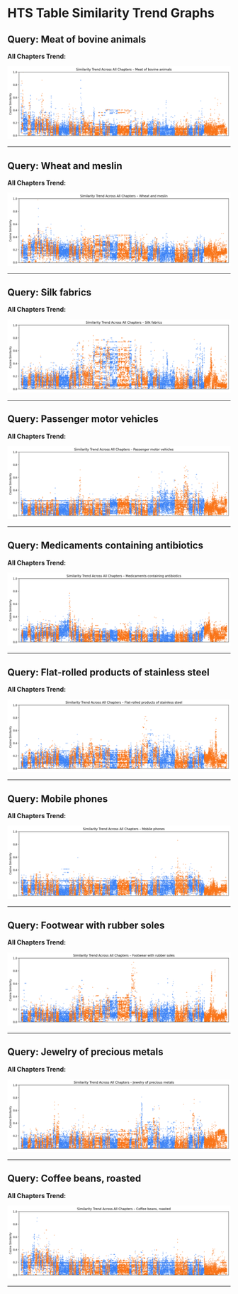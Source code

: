 # HTS Table Similarity Trend Graphs

## Query: Meat of bovine animals

**All Chapters Trend:**

![](trend_graphs/Meat_of_bovine_animals_all_chapters_trend.png)


---

## Query: Wheat and meslin

**All Chapters Trend:**

![](trend_graphs/Wheat_and_meslin_all_chapters_trend.png)


---

## Query: Silk fabrics

**All Chapters Trend:**

![](trend_graphs/Silk_fabrics_all_chapters_trend.png)


---

## Query: Passenger motor vehicles

**All Chapters Trend:**

![](trend_graphs/Passenger_motor_vehicles_all_chapters_trend.png)


---

## Query: Medicaments containing antibiotics

**All Chapters Trend:**

![](trend_graphs/Medicaments_containing_antibiotics_all_chapters_trend.png)


---

## Query: Flat-rolled products of stainless steel

**All Chapters Trend:**

![](trend_graphs/Flat-rolled_products_of_stainless_steel_all_chapters_trend.png)


---

## Query: Mobile phones

**All Chapters Trend:**

![](trend_graphs/Mobile_phones_all_chapters_trend.png)


---

## Query: Footwear with rubber soles

**All Chapters Trend:**

![](trend_graphs/Footwear_with_rubber_soles_all_chapters_trend.png)


---

## Query: Jewelry of precious metals

**All Chapters Trend:**

![](trend_graphs/Jewelry_of_precious_metals_all_chapters_trend.png)


---

## Query: Coffee beans, roasted

**All Chapters Trend:**

![](trend_graphs/Coffee_beans,_roasted_all_chapters_trend.png)


---

